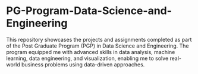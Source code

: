 # PG-Program-Data-Science-and-Engineering

This repository showcases the projects and assignments completed as part of the Post Graduate Program (PGP) in Data Science and Engineering. The program equipped me with advanced skills in data analysis, machine learning, data engineering, and visualization, enabling me to solve real-world business problems using data-driven approaches.


